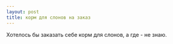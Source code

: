 ```yaml
---
layout: post 
title: корм для слонов на заказ 
--- 
```

Хотелось бы заказать себе корм для слонов, а где - не знаю.
